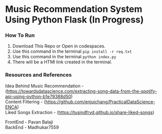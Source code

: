 # Music Recommendation System Using Python Flask (In Progress)

### How To Run
1. Download This Repo or Open in codespaces. <br>
2. Use this command in the terminal <code>pip install -r req.txt</code> <br>
3. Use this command in the terminal <code>python index.py</code> <br>
4. There will be a HTMl link created in the terminal.

### Resources and References

Idea Behind Music Recommendation - (https://towardsdatascience.com/extracting-song-data-from-the-spotify-api-using-python-b1e79388d50)
<br>
Content Filtering - (https://github.com/enjuichang/PracticalDataScience-ENCA)
<br>
Liked Songs Extraction - (https://tusindfryd.github.io/share-liked-songs)

FrontEnd - Pavan Balaji <br>
BackEnd - Madhukar7559 
